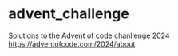 # advent_challenge

Solutions to the Advent of code chanllenge 2024 https://adventofcode.com/2024/about
